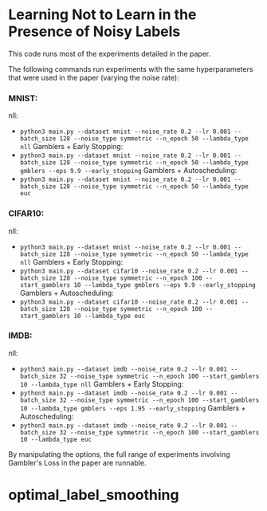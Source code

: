 # Learning Not to Learn in the Presence of Noisy Labels

This code runs most of the experiments detailed in the paper.

The following commands run experiments with the same hyperparameters that were used in the paper (varying the noise rate):
### MNIST:
nll: 
- `python3 main.py --dataset mnist --noise_rate 0.2 --lr 0.001 --batch_size 128 --noise_type symmetric --n_epoch 50 --lambda_type nll`
Gamblers + Early Stopping:
- `python3 main.py --dataset mnist --noise_rate 0.2 --lr 0.001 --batch_size 128 --noise_type symmetric --n_epoch 50 --lambda_type gmblers --eps 9.9 --early_stopping`
Gamblers + Autoscheduling: 
- `python3 main.py --dataset mnist --noise_rate 0.2 --lr 0.001 --batch_size 128 --noise_type symmetric --n_epoch 50 --lambda_type euc`


### CIFAR10:
nll: 
- `python3 main.py --dataset mnist --noise_rate 0.2 --lr 0.001 --batch_size 128 --noise_type symmetric --n_epoch 50 --lambda_type nll`
Gamblers + Early Stopping:
- `python3 main.py --dataset cifar10 --noise_rate 0.2 --lr 0.001 --batch_size 128 --noise_type symmetric --n_epoch 100 --start_gamblers 10 --lambda_type gmblers --eps 9.9 --early_stopping`
Gamblers + Autoscheduling: 
- `python3 main.py --dataset cifar10 --noise_rate 0.2 --lr 0.001 --batch_size 128 --noise_type symmetric --n_epoch 100 --start_gamblers 10 --lambda_type euc`

### IMDB:
nll: 
- `python3 main.py --dataset imdb --noise_rate 0.2 --lr 0.001 --batch_size 32 --noise_type symmetric --n_epoch 100 --start_gamblers 10 --lambda_type nll`
Gamblers + Early Stopping:
- `python3 main.py --dataset imdb --noise_rate 0.2 --lr 0.001 --batch_size 32 --noise_type symmetric --n_epoch 100 --start_gamblers 10 --lambda_type gmblers --eps 1.95 --early_stopping`
Gamblers + Autoscheduling:
- `python3 main.py --dataset imdb --noise_rate 0.2 --lr 0.001 --batch_size 32 --noise_type symmetric --n_epoch 100 --start_gamblers 10 --lambda_type euc`

By manipulating the options, the full range of experiments involving Gambler's Loss in the paper are runnable.
# optimal_label_smoothing
